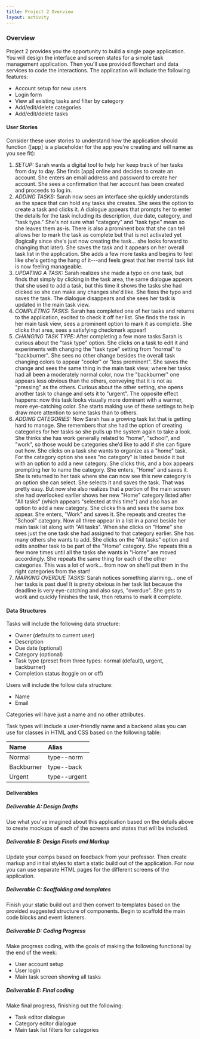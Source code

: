```yaml
---
title: Project 2 Overview
layout: activity
---
```

### Overview

Project 2 provides you the opportunity to build a single page application. You will design the interface and screen states for a simple task management application. Then you'll use provided flowchart and data services to code the interactions. The application will include the following features:

* Account setup for new users
* Login form
* View all existing tasks and filter by category
* Add/edit/delete categories
* Add/edit/delete tasks

#### User Stories

Consider these user stories to understand how the application should function ([app] is a placeholder for the app you're creating and will name as you see fit):

1. *SETUP:* Sarah wants a digital tool to help her keep track of her tasks from day to day. She finds [app] online and decides to create an account. She enters an email address and password to create her account. She sees a confirmation that her account has been created and proceeds to log in.
2. *ADDING TASKS:* Sarah now sees an interface she quickly understands as the space that can hold any tasks she creates. She sees the option to create a task and clicks it. A dialogue appears that prompts her to enter the details for the task including its description, due date, category, and "task type." She's not sure what "category" and "task type" mean so she leaves them as-is. There is also a prominent box that she can tell allows her to mark the task as complete but that is not activated yet (logically since she's just now creating the task... she looks forward to changing that later). She saves the task and it appears on her overall task list in the application. She adds a few more tasks and begins to feel like she's getting the hang of it---and feels great that her mental task list is now feeling manageable.
3. *UPDATING A TASK:* Sarah realizes she made a typo on one task, but finds that simply by clicking in the task area, the same dialogue appears that she used to add a task, but this time it shows the tasks she had clicked so she can make any changes she'd like. She fixes the typo and saves the task. The dialogue disappears and she sees her task is updated in the main task view.
4. *COMPLETING TASKS:* Sarah has completed one of her tasks and returns to the application, excited to check it off her list. She finds the task in her main task view, sees a prominent option to mark it as complete. She clicks that area, sees a satisfying checkmark appear!
5. *CHANGING TASK TYPE:* After completing a few more tasks Sarah is curious about the "task type" option. She clicks on a task to edit it and experiments with changing the "task type" setting from "normal" to "backburner". She sees no other change besides the overall task changing colors to appear "cooler" or "less prominent". She saves the change and sees the same thing in the main task view; where her tasks had all been a moderately normal color, now the "backburner" one appears less obvious than the others, conveying that it is not as "pressing" as the others. Curious about the other setting, she opens another task to change and sets it to "urgent". The opposite effect happens: now this task looks visually more dominant with a warmer, more eye-catching color. She starts making use of these settings to help draw more attention to some tasks than to others.
6. *ADDING CATEGORIES:* Now Sarah has a growing task list that is getting hard to manage. She remembers that she had the option of creating categories for her tasks so she pulls up the system again to take a look. She thinks she has work generally related to "home", "school", and "work", so those would be categories she'd like to add if she can figure out how. She clicks on a task she wants to organize as a "home" task. For the category option she sees "no category" is listed beside it but with an option to add a new category. She clicks this, and a box appears prompting her to name the category. She enters, "Home" and saves it. She is returned to her task where she can now see this new category is an option she can select. She selects it and saves the task. That was pretty easy. But now she also realizes that a portion of the main screen she had overlooked earlier shows her new "Home" category listed after "All tasks" (which appears "selected at this time") and also has an option to add a new category. She clicks this and sees the same box appear. She enters, "Work" and saves it. She repeats and creates the "School" category. Now all three appear in a list in a panel beside her main task list along with "All tasks". When she clicks on "Home" she sees just the one task she had assigned to that category earlier. She has many others she wants to add. She clicks on the "All tasks" option and edits another task to be part of the "Home" category. She repeats this a few more times until all the tasks she wants in "Home" are moved accordingly. She repeats the same thing for each of the other categories. This was a lot of work... from now on she'll put them in the right categories from the start!
7. *MARKING OVERDUE TASKS:* Sarah notices something alarming... one of her tasks is past due! It is pretty obvious in her task list because the deadline is very eye-catching and also says, "overdue". She gets to work and quickly finishes the task, then returns to mark it complete.

#### Data Structures

Tasks will include the following data structure:

* Owner (defaults to current user)
* Description
* Due date (optional)
* Category (optional)
* Task type (preset from three types: normal (default), urgent, backburner)
* Completion status (toggle on or off)

Users will include the follow data structure:

* Name
* Email

Categories will have just a name and no other attributes.

Task types will include a user-friendly name and a backend alias you can use for classes in HTML and CSS based on the following table:

| Name       | Alias        |
|:-----------|:-------------|
| Normal     | type--norm   |
| Backburner | type--back   |
| Urgent     | type--urgent |


#### Deliverables

##### Deliverable A: Design Drafts

Use what you've imagined about this application based on the details above to create mockups of each of the screens and states that will be included.

##### Deliverable B: Design Finals and Markup

Update your comps based on feedback from your professor. Then create markup and initial styles to start a static build out of the application. For now you can use separate HTML pages for the different screens of the application.

##### Deliverable C: Scaffolding and templates

Finish your static build out and then convert to templates based on the provided suggested structure of components. Begin to scaffold the main code blocks and event listeners.

##### Deliverable D: Coding Progress

Make progress coding, with the goals of making the following functional by the end of the week:

* User account setup
* User login
* Main task screen showing all tasks

##### Deliverable E: Final coding

Make final progress, finishing out the following:

* Task editor dialogue
* Category editor dialogue
* Main task list filters for categories
